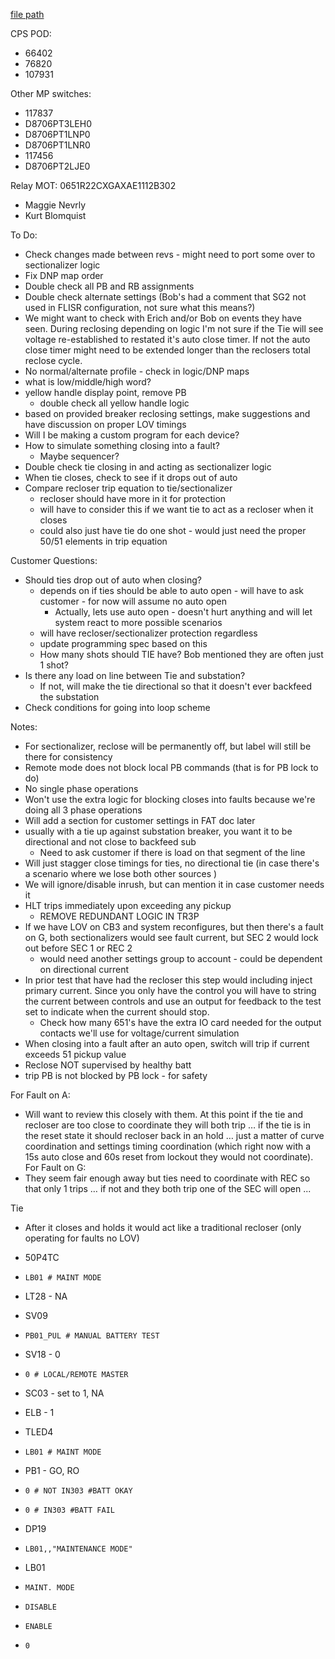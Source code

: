   
[file path](<file:///C:\Users\jnetherton\G&W Electric Co\US-PowerGridAutomation - Documents\_Lazer\121288 - Minnesota Power Co>)  
  
CPS POD:  
- 66402  
- 76820  
- 107931  
  
Other MP switches:  
- 117837  
- D8706PT3LEH0  
- D8706PT1LNP0  
- D8706PT1LNR0  
- 117456  
- D8706PT2LJE0  
  
Relay MOT: 0651R22CXGAXAE1112B302  
  
- Maggie Nevrly  
- Kurt Blomquist  
  
To Do:
- Check changes made between revs - might need to port some over to sectionalizer logic  
- Fix DNP map order  
- Double check all PB and RB assignments  
- Double check alternate settings (Bob's had a comment that SG2 not used in FLISR configuration, not sure what this means?)  
- We might want to check with Erich and/or Bob on events they have seen. During reclosing depending on logic I'm not sure if the Tie will see voltage re-established to restated it's auto close timer. If not the auto close timer might need to be extended longer than the reclosers total reclose cycle.  
- No normal/alternate profile - check in logic/DNP maps  
- what is low/middle/high word?  
- yellow handle display point, remove PB
	- double check all yellow handle logic
- based on provided breaker reclosing settings, make suggestions and have discussion on proper LOV timings 
- Will I be making a custom program for each device?  
- How to simulate something closing into a fault?  
	- Maybe sequencer?
- Double check tie closing in and acting as sectionalizer logic
- When tie closes, check to see if it drops out of auto
- Compare recloser trip equation to tie/sectionalizer
	- recloser should have more in it for protection
	- will have to consider this if we want tie to act as a recloser when it closes
	- could also just have tie do one shot - would just need the proper 50/51 elements in trip equation

Customer Questions:
- Should ties drop out of auto when closing?  
	- depends on if ties should be able to auto open - will have to ask customer - for now will assume no auto open
		- Actually, lets use auto open - doesn't hurt anything and will let system react to more possible scenarios
	- will have recloser/sectionalizer protection regardless 
	- update programming spec based on this
	- How many shots should TIE have? Bob mentioned they are often just 1 shot?
- Is there any load on line between Tie and substation?
	- If not, will make the tie directional so that it doesn't ever backfeed the substation
- Check conditions for going into loop scheme

Notes:  
- For sectionalizer, reclose will be permanently off, but label will still be there for consistency  
- Remote mode does not block local PB commands (that is for PB lock to do)  
- No single phase operations  
- Won't use the extra logic for blocking closes into faults because we're doing all 3 phase operations  
- Will add a section for customer settings in FAT doc later  
- usually with a tie up against substation breaker, you want it to be directional and not close to backfeed sub  
	- Need to ask customer if there is load on that segment of the line  
- Will just stagger close timings for ties, no directional tie (in case there's a scenario where we lose both other sources )  
- We will ignore/disable inrush, but can mention it in case customer needs it
- HLT trips immediately upon exceeding any pickup
	- REMOVE REDUNDANT LOGIC IN TR3P
- If we have LOV on CB3 and system reconfigures, but then there's a fault on G, both sectionalizers would see fault current, but SEC 2 would lock out before SEC 1 or REC 2
	- would need another settings group to account - could be dependent on directional current
- In prior test that have had the recloser this step would including inject primary current. Since you only have the control you will have to string the current between controls and use an output for feedback to the test set to indicate when the current should stop.
	- Check how many 651's have the extra IO card needed for the output contacts we'll use for voltage/current simulation
- When closing into a fault after an auto open, switch will trip if current exceeds 51 pickup value
- Reclose NOT supervised by healthy batt
- trip PB is not blocked by PB lock - for safety
  
For Fault on A:  
- Will want to review this closely with them. At this point if the tie and recloser are too close to coordinate they will both trip … if the tie is in the reset state it should recloser back in an hold … just a matter of curve coordination and settings timing coordination (which right now with a 15s auto close and 60s reset from lockout they would not coordinate).  
For Fault on G:  
- They seem fair enough away but ties need to coordinate with REC so that only 1 trips … if not and they both trip one of the SEC will open ...  
  
  
Tie  
- After it closes and holds it would act like a traditional recloser (only operating for faults no LOV)  
  
- 50P4TC  
- `LB01 # MAINT MODE`  
- LT28 - NA  
- SV09  
- `PB01_PUL # MANUAL BATTERY TEST`  
- SV18 - 0  
- `0 # LOCAL/REMOTE MASTER`  
- SC03 - set to 1, NA  
- ELB - 1  
- TLED4  
- `LB01 # MAINT MODE`  
- PB1 - GO, RO  
- `0 # NOT IN303 #BATT OKAY`  
- `0 # IN303 #BATT FAIL`  
- DP19  
- `LB01,,"MAINTENANCE MODE"`  
- LB01  
- `MAINT. MODE`  
- `DISABLE`  
- `ENABLE`  
- `0`